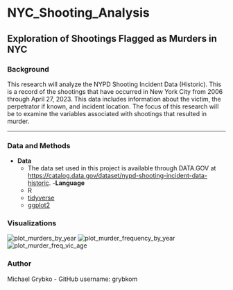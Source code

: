 # NYC_Shooting_Analysis
Exploration of Shootings Flagged as Murders in NYC 
---

### Background

This research will analyze the NYPD Shooting Incident Data (Historic). This is a record of the shootings that have occurred in New York City from 2006 through April 27, 2023.  This data includes information about the victim, the perpetrator if known, and incident location. The focus of this research will be to examine the variables associated with shootings that resulted in murder. 

---

### Data and Methods
- **Data**
  - The data set used in this project is available through DATA.GOV at https://catalog.data.gov/dataset/nypd-shooting-incident-data-historic.
-**Language**
  -  R
  -  [tidyverse](https://www.tidyverse.org/)
  -  [ggplot2](https://ggplot2.tidyverse.org/)

### Visualizations
![plot_murders_by_year](https://github.com/user-attachments/assets/73328e05-a5c9-4c1c-88ca-73ab4e92f65c)
![plot_murder_frequency_by_year](https://github.com/user-attachments/assets/b2663ade-665e-4765-8b8a-10cb61d2b0a6)
![plot_murder_freq_vic_age](https://github.com/user-attachments/assets/16dbfb90-dbe1-40a1-8075-df07fd5d88e1)

### Author
Michael Grybko - GitHub username: grybkom


